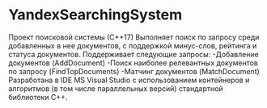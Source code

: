 # YandexSearchingSystem
Проект поисковой системы (С++17)
Выполняет поиск по запросу среди добавленных в нее документов, с поддержкой минус-слов, рейтинга и статуса документов. 
Поддерживает следующие запросы:
-Добавление документов (AddDocument)
-Поиск наиболее релевантных документов по запросу (FindTopDocuments)
-Матчинг документов (MatchDocument)
Разработана в IDE MS Visual Studio с использованием контейнеров и алгоритмов (в том числе параллельных версий) стандартной библиотеки С++.
